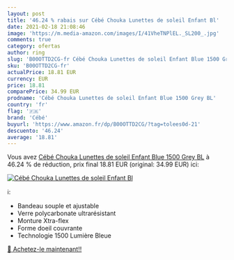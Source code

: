 ```yaml
---
layout: post
title: '46.24 % rabais sur Cébé Chouka Lunettes de soleil Enfant Bl'
date: 2021-02-18 21:08:46
image: 'https://m.media-amazon.com/images/I/41VheTNPlEL._SL200_.jpg'
comments: true
category: ofertas
author: ring
slug: 'B00OTTD2CG-fr Cébé Chouka Lunettes de soleil Enfant Blue 1500 Grey BL'
sku: 'B00OTTD2CG-fr'
actualPrice: 18.81 EUR
currency: EUR
price: 18.81
comparePrice: 34.99 EUR
prodname: 'Cébé Chouka Lunettes de soleil Enfant Blue 1500 Grey BL'
country: 'fr'
flag: '🇫🇷'
brand: 'Cébé'
buyurl: 'https://www.amazon.fr/dp/B00OTTD2CG/?tag=tolees0d-21'
descuento: '46.24'
average: '18.81'
---
```


Vous avez [Cébé Chouka Lunettes de soleil Enfant Blue 1500 Grey BL](https://www.amazon.fr/dp/B00OTTD2CG/?tag=tolees0d-21)  à  46.24 % de réduction, prix final  18.81 EUR (original: 34.99 EUR) ici:

[![Cébé Chouka Lunettes de soleil Enfant Bl](https://m.media-amazon.com/images/I/41VheTNPlEL._SL200_.jpg)](https://www.amazon.fr/dp/B00OTTD2CG/?tag=tolees0d-21)

ℹ️:

- Bandeau souple et ajustable
- Verre polycarbonate ultrarésistant
- Monture Xtra-flex
- Forme doeil couvrante
- Technologie 1500 Lumière Bleue

[🛒 Achetez-le maintenant!!](https://www.amazon.fr/dp/B00OTTD2CG/?tag=tolees0d-21)
